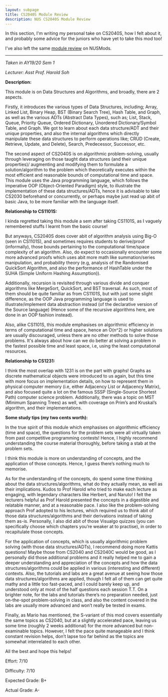 ```yaml
---
layout: subpage
title: CS2040S Module Review
description: NUS CS2040S Module Review
---
```


In this section, I'm writing my personal take on CS2040S, how I felt about it,
and probably some advice for the juniors who have yet to take this mod too!

I've also left the same [module review](https://nusmods.com/modules/CS2040S/data-structures-and-algorithms)
on NUSMods.

---

_Taken in AY19/20 Sem 1_

_Lecturer: Asst Prof. Harold Soh_

**Description:**

This module is on Data Structures and Algorithms, and broadly, there are 2 aspects.

Firstly, it introduces the various types of Data Structures, including; Array, Linked List,
Binary Heap, BST (Binary Search Tree), Hash Table, and Graph, as well as the various
ADTs (Abstract Data Types), such as; List, Stack, Queue, Priority Queue, Ordered Dictionary,
Unordered Dictionary/Symbol Table, and Graph. We got to learn about each data structure/ADT and their
unique properties, and also the internal algorithms which directly manipulate these data
structures to perform operations like; CRUD (Create, Retrieve, Update, and Delete),
Search, Predecessor, Successor, etc.

The second aspect of CS2040S is on algorithmic problem-solving, usually through leveraging on
those taught data structures (and their unique properties)/ augmenting and modifying them
to formulate a solution/algorithm to the problem which theoretically executes within the
most efficient and reasonable bounds of computational time and space. This module uses the
Java programming language, which follows the imperative OOP (Object-Oriented Paradigm) style,
to illustrate the implementation of these data structures/ADTs, hence it is advisable to take
CS2030 beforehand or concurrently, or perhaps maybe just read up abit of basic Java, to be
more familiar with the language itself.

**Relationship to CS1101S:**

I kinda regretted taking this module a sem after taking CS1101S, as I vaguely remembered
stuffs I learnt from the basic course!

But anyways, CS2040S does cover abit of algorithm analysis using Big-O (seen in CS1101S),
and sometimes requires students to derive/proof (informally), those bounds pertaining to
the computational time/space complexity of an algorithm. Also, do expect to occasionally
encounter some more advanced proofs which uses abit more math like summation/series
manipulation, and probability theory (e.g, analysis of the Randomised QuickSort Algorithm, and
also the performance of HashTable under the SUHA (Simple Uniform Hashing Assumption)).

Additionally, recursion is revisited through various divide and conquer algorithms like
MergeSort, QuickSort, and BST traversal. As such, most of them should be quite familiar as from
CS1101S, but with just some slight difference, as the OOP Java programming language is
used to illustrate/implement data abstraction instead (of the declarative version of the
Source language) (Hence some of the recursive algorithms here, are done in an OOP fashion instead).

Also, alike CS1101S, this module emphasises on algorithmic efficiency in terms of computational
time and space, hence an O(n^2) or higher solutions are usually discouraged, unless there
are no other methods to solve those problems. It's always about how can we do better at
solving a problem in the fastest possible time and least space, i.e, using the
least computational resources.

**Relationship to CS1231:**

I think the most overlap with 1231 is on the part with graphs! Graphs as discrete mathematical
objects were introduced to us again, but this time with more focus on implementation details,
on how to represent them in physical computer memory (i.e, either Adjacency List or Adjacency
Matrix), and also focused quite a lot on the famous SSSP (Single-Source Shortest Path) computer
science problem. Additionally, there was a topic on MST (Minimum Spanning Trees) as well, with
coverage on Prim’s and Kruskal’s algorithm, and their implementations.

**Some study tips (my two cents worth):**

In the true spirit of this module which emphasises on algorithmic efficiency (time and space), the
questions for the problem sets were all virtually taken from past competitive programming
contests! Hence, I highly recommend understanding the course material thoroughly, before
taking a stab at the problem sets.

I think this module is more on understanding of concepts, and the application of those
concepts. Hence, I guess there’s nothing much to memorise.

As for the understanding of the concepts, do spend some time thinking about the data
structures/algorithms, what do they actually mean, as well as their implications. Kudos to
Prof Harold who tried to make each lecture as engaging, with legendary characters like
Herbert, and Naruto! I felt the lecturers helpful as Prof Harold presented the concepts in a
digestible and relatable manner, and at a reasonable pace. I also like the problem-solving approach
Prof adopted to his lectures, which required us to think abit of those data structures/algorithms and
their derivations instead of taking them as-is. Personally, I also did abit of those Visualgo
quizzes (you can specifically choose which chapters you’re weaker at to practise), in order
to recapitulate those concepts.

For the application of concepts, which is usually algorithmic problem solving (with those data
structures/ADTs), I recommend doing more Kattis questions! Maybe those from CS2040 and
CS2040C would be good, as I personally did those additional problems and it really helped me
to gain a deeper understanding and appreciation of the concepts and how the data structures/algorithms could
be applied in various (interesting and different) contexts. Also, the tutorials and labs are a
great avenue at seeing how those data structures/algorithms are applied, though I felt
all of them can get quite mathy and a little too fast-paced, and I could barely keep up,
and understood only at most of the half questions each session T.T. On a brighter note, for
the labs and tutorials there’s no preparation needed, just on-the-spot problem-solving in
class, and also the content covered in the labs are usually more advanced and won’t
really be tested in exams.

Finally, as Mario has mentioned, the S-variant of this mod covers essentially the same
topics as CS2040, but at a slightly accelerated pace, leaving us some time (roughly 2
weeks additional) for the more advanced but non-examinable topics. However, I
felt the pace quite manageable and I think constant revision helps, don’t lapse too
far behind as the topics are somewhat interrelated to each other.

All the best and hope this helps!

Effort: 7/10

Difficulty: 7/10

Expected Grade: B+

Actual Grade: A-
